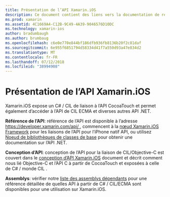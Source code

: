 ```yaml
---
title: Présentation de l’API Xamarin.iOS
description: Ce document contient des liens vers la documentation de référence des API de Xamarin, un guide qui décrit la conception de l’API Xamarin.iOS et une liste d’assemblys qui sont disponibles pour une utilisation dans le développement de Xamarin.
ms.prod: xamarin
ms.assetid: 4C1669A4-C12B-9C49-4A39-9046576D10DC
ms.technology: xamarin-ios
author: bradumbaugh
ms.author: brumbaug
ms.openlocfilehash: c6e0e770e844bf186dfb936fb8136b20f2c81daf
ms.sourcegitcommit: 6e955f6851794d58334d41f7a550d93a47e834d2
ms.translationtype: MT
ms.contentlocale: fr-FR
ms.lasthandoff: 07/12/2018
ms.locfileid: "38994908"
---
```

# <a name="xamarinios-api-overview"></a>Présentation de l’API Xamarin.iOS

Xamarin.iOS expose un C# / CIL de liaison à l’API CocoaTouch et permet également d’accéder à l’API de CIL ECMA et diverses autres API .NET.

 **Référence de l’API**: référence de l’API est disponible à l’adresse [ https://developer.xamarin.com/api/ ](https://docs.microsoft.com/dotnet/api/), commencent à la [nœud Xamarin.iOS Framework](https://docs.microsoft.com/dotnet/api/?view=xamarinios-10.8) pour les liaisons de l’API pour l’iPhone natif API, ou utilisez [ Noeud de bibliothèques de classes de base](https://docs.microsoft.com/dotnet/api/?view=netstandard-2.0) pour obtenir une documentation sur l’API .NET.

 **Conception d’API**: conception de l’API pour la liaison de CIL/Objective-C est couvert dans le [conception d’API Xamarin.iOS](~/ios/internals/api-design/index.md) document et décrit comment nous lié Objective-C et l’API C à partir de CocoaTouch et exposées à celle de C# / monde CIL .

 **Assemblys**: vérifier notre [liste des assemblys dépendants](~/cross-platform/internals/available-assemblies.md) pour une référence détaillée de quelles API à partir de C# / CIL/ECMA sont disponibles pour une utilisation sur Xamarin.iOS.
